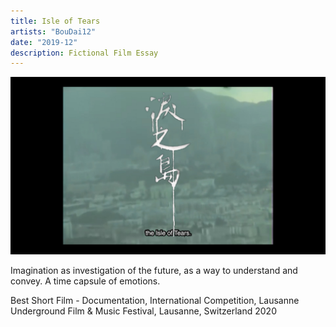 ```yaml
---
title: Isle of Tears
artists: "BouDai12"
date: "2019-12"
description: Fictional Film Essay
---
```

<div class="full">

![Film Still](./isle-of-tears-still.jpg)

</div>

Imagination as investigation of the future, as a way to understand and convey. A time capsule of emotions.

Best Short Film - Documentation, International Competition, Lausanne Underground Film & Music Festival, Lausanne, Switzerland 2020
